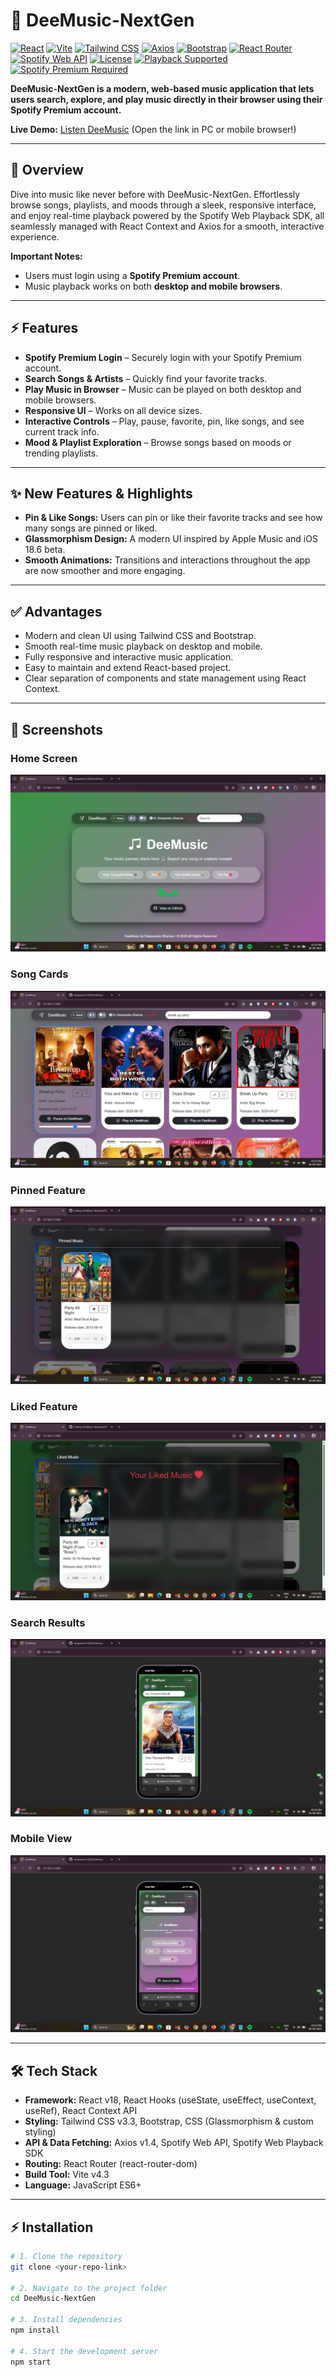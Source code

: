 # 🎵 DeeMusic-NextGen

[![React](https://img.shields.io/badge/React-v18-blue)](https://reactjs.org/) [![Vite](https://img.shields.io/badge/Vite-v4.3-purple)](https://vitejs.dev/) [![Tailwind CSS](https://img.shields.io/badge/TailwindCSS-v3.3-teal)](https://tailwindcss.com/) [![Axios](https://img.shields.io/badge/Axios-v1.4-orange)](https://axios-http.com/) [![Bootstrap](https://img.shields.io/badge/Bootstrap-v5-purple)](https://getbootstrap.com/) [![React Router](https://img.shields.io/badge/React_Router-v6-blue)](https://reactrouter.com/) [![Spotify Web API](https://img.shields.io/badge/Spotify_API-green)](https://developer.spotify.com/) [![License](https://img.shields.io/badge/License-MIT-green)](LICENSE) [![Playback Supported](https://img.shields.io/badge/Playback-Desktop%20%26%20Mobile-blue)](https://deemusic-online.netlify.app/) [![Spotify Premium Required](https://img.shields.io/badge/Spotify%20Premium-Required-green)](https://www.spotify.com/premium/)

**DeeMusic-NextGen is a modern, web-based music application that lets users search, explore, and play music directly in their browser using their Spotify Premium account.**

**Live Demo:** [Listen DeeMusic](https://deemusic-online.netlify.app/)   (Open the link in PC or mobile browser!)

---

## 🌟 Overview

Dive into music like never before with DeeMusic-NextGen. Effortlessly browse songs, playlists, and moods through a sleek, responsive interface, and enjoy real-time playback powered by the Spotify Web Playback SDK, all seamlessly managed with React Context and Axios for a smooth, interactive experience. 

**Important Notes:**  
- Users must login using a **Spotify Premium account**.  
- Music playback works on both **desktop and mobile browsers**.  

---

## ⚡ Features

- **Spotify Premium Login** – Securely login with your Spotify Premium account.  
- **Search Songs & Artists** – Quickly find your favorite tracks.  
- **Play Music in Browser** – Music can be played on both desktop and mobile browsers.  
- **Responsive UI** – Works on all device sizes.  
- **Interactive Controls** – Play, pause, favorite, pin, like songs, and see current track info. 
- **Mood & Playlist Exploration** – Browse songs based on moods or trending playlists.  

---

## ✨ New Features & Highlights

- **Pin & Like Songs:** Users can pin or like their favorite tracks and see how many songs are pinned or liked.  
- **Glassmorphism Design:** A modern UI inspired by Apple Music and iOS 18.6 beta.  
- **Smooth Animations:** Transitions and interactions throughout the app are now smoother and more engaging.  

---

## ✅ Advantages

- Modern and clean UI using Tailwind CSS and Bootstrap.  
- Smooth real-time music playback on desktop and mobile.  
- Fully responsive and interactive music application.  
- Easy to maintain and extend React-based project.  
- Clear separation of components and state management using React Context.  

---

## 📸 Screenshots

### Home Screen
![Home Screen](./screenshots/Screenshot-521.png)

### Song Cards
![Song Cards](./screenshots/Screenshot-520.png)

### Pinned Feature
![Pinned Feature](./screenshots/Screenshot-525.png)

### Liked Feature
![Liked Feature](./screenshots/Screenshot-526.png)

### Search Results
![Search Results](./screenshots/Screenshot-524.png)

### Mobile View
![Mobile View](./screenshots/Screenshot-523.png)

---

## 🛠 Tech Stack

- **Framework:** React v18, React Hooks (useState, useEffect, useContext, useRef), React Context API  
- **Styling:** Tailwind CSS v3.3, Bootstrap, CSS (Glassmorphism & custom styling)  
- **API & Data Fetching:** Axios v1.4, Spotify Web API, Spotify Web Playback SDK  
- **Routing:** React Router (react-router-dom)  
- **Build Tool:** Vite v4.3  
- **Language:** JavaScript ES6+  

---

## ⚡ Installation

```bash
# 1. Clone the repository
git clone <your-repo-link>

# 2. Navigate to the project folder
cd DeeMusic-NextGen

# 3. Install dependencies
npm install

# 4. Start the development server
npm start
